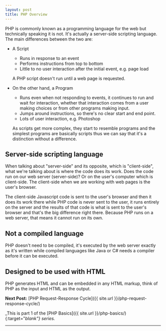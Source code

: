 ```yaml
---
layout: post
title: PHP Overview
---
```


PHP is commonly known as a programming language for the web but technically speaking it is not. It's actually a server-side scripting language. The main differences between the two are:

+ A Script

    + Runs in response to an event
    + Performs instructions from top to bottom
    + Little to no user interaction after the initial event, e.g. page load

    A PHP script doesn't run until a web page is requested.

 + On the other hand, a Program

    + Runs even when not responding to events, it continues to run and wait for interaction, whether that interaction comes from a user making choices or from other programs making input.
    + Jumps around instructions, so there's no clear start and end point.
    + Lots of user interaction, e.g. Photoshop

    As scripts get more complex, they start to resemble programs and the simplest programs are basically scripts thus we can say that it's a distinction without a difference.

## Server-side scripting language

When talking about "server-side" and its opposite, which is "client-side", what we're talking about is where the code does its work. Does the code run on our web server (server-side)? Or on the user's computer which is client-side. The client-side when we are working with web pages is the user's browser.

The client-side Javascript code is sent to the user's browser and then it does its work there while PHP code is never sent to the user, it runs entirely on the server and the results of that code is what is sent to the user's browser and that's the big difference right there. Because PHP runs on a web server, that means it cannot run on its own.

## Not a compiled language

PHP doesn't need to be compiled, it's executed by the web server exactly as it's written while compiled languages like Java or C# needs a compiler before it can be executed.

## Designed to be used with HTML

PHP generates HTML and can be embedded in any HTML markup, think of PHP as the input and HTML as the output.

**Next Post:** [PHP Request-Response Cycle]({{ site.url }}/php-request-response-cycle/)

_This is part 1 of the [PHP Basics]({{ site.url }}/php-basics/){:target="_blank"} series._

---
